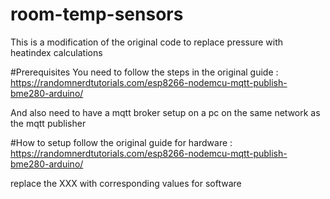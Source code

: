 # room-temp-sensors
This is a modification of the original code to replace pressure with heatindex calculations

#Prerequisites 
You need to follow the steps in the original guide : https://randomnerdtutorials.com/esp8266-nodemcu-mqtt-publish-bme280-arduino/

And also need to have a mqtt broker setup on a pc on the same network as the mqtt publisher

#How to setup
follow the original guide for hardware : https://randomnerdtutorials.com/esp8266-nodemcu-mqtt-publish-bme280-arduino/

replace the XXX with corresponding values for software
